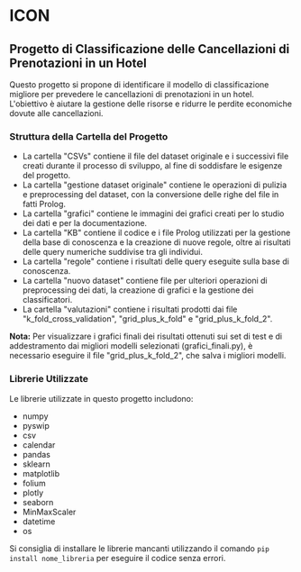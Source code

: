 # ICON

## Progetto di Classificazione delle Cancellazioni di Prenotazioni in un Hotel

Questo progetto si propone di identificare il modello di classificazione migliore per prevedere le cancellazioni di prenotazioni in un hotel. L'obiettivo è aiutare la gestione delle risorse e ridurre le perdite economiche dovute alle cancellazioni.

### Struttura della Cartella del Progetto

- La cartella "CSVs" contiene il file del dataset originale e i successivi file creati durante il processo di sviluppo, al fine di soddisfare le esigenze del progetto.
- La cartella "gestione dataset originale" contiene le operazioni di pulizia e preprocessing del dataset, con la conversione delle righe del file in fatti Prolog.
- La cartella "grafici" contiene le immagini dei grafici creati per lo studio dei dati e per la documentazione.
- La cartella "KB" contiene il codice e i file Prolog utilizzati per la gestione della base di conoscenza e la creazione di nuove regole, oltre ai risultati delle query numeriche suddivise tra gli individui.
- La cartella "regole" contiene i risultati delle query eseguite sulla base di conoscenza.
- La cartella "nuovo dataset" contiene file per ulteriori operazioni di preprocessing dei dati, la creazione di grafici e la gestione dei classificatori.
- La cartella "valutazioni" contiene i risultati prodotti dai file "k_fold_cross_validation", "grid_plus_k_fold" e "grid_plus_k_fold_2".

**Nota:** Per visualizzare i grafici finali dei risultati ottenuti sui set di test e di addestramento dai migliori modelli selezionati (grafici_finali.py), è necessario eseguire il file "grid_plus_k_fold_2", che salva i migliori modelli.

### Librerie Utilizzate

Le librerie utilizzate in questo progetto includono:

- numpy
- pyswip
- csv
- calendar
- pandas
- sklearn
- matplotlib
- folium
- plotly
- seaborn
- MinMaxScaler
- datetime
- os

Si consiglia di installare le librerie mancanti utilizzando il comando `pip install nome_libreria` per eseguire il codice senza errori.
